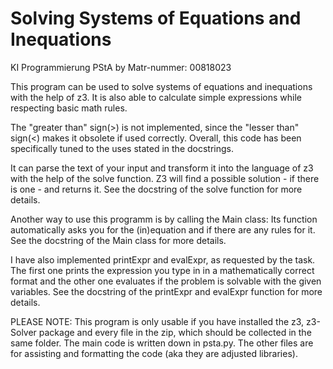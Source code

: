 # Solving Systems of Equations and Inequations
KI Programmierung PStA by Matr-nummer: 00818023

This program can be used to solve systems of equations and inequations with the help of z3. It is also able to calculate simple expressions while respecting basic math rules.

The "greater than" sign(>) is not implemented, since the "lesser than" sign(<) makes it obsolete if used correctly. 
Overall, this code has been specifically tuned to the uses stated in the docstrings.


It can parse the text of your input and transform it into the language of z3 with the help of the solve function.
Z3 will find a possible solution - if there is one - and returns it.
See the docstring of the solve function for more details.

Another way to use this programm is by calling the Main class: Its function automatically asks you for the (in)equation and if there are any rules for it.
See the docstring of the Main class for more details.

I have also implemented printExpr and evalExpr, as requested by the task. 
The first one prints the expression you type in in a mathematically correct format and the other one evaluates if the problem is solvable with the given variables.
See the docstring of the printExpr and evalExpr function for more details.


PLEASE NOTE:	This program is only usable if you have installed the z3, z3-Solver package and every file in the zip, which should be collected in the same folder.
				The main code is written down in psta.py. The other files are for assisting and formatting the code (aka they are adjusted libraries).